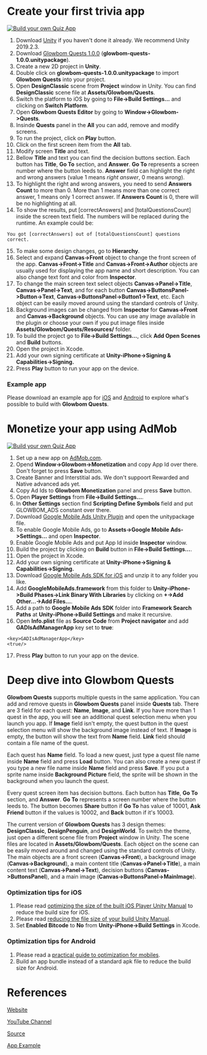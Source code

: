 # Create your first trivia app

[![Build your own Quiz App](https://img.youtube.com/vi/5py0nFKtoLU/0.jpg)](https://www.youtube.com/watch?v=5py0nFKtoLU)

1. Download [Unity](https://unity3d.com/get-unity/download/archive) if you haven't done it already. We recommend Unity 2019.2.3.
2. Download [Glowbom Quests 1.0.0](https://github.com/Glowbom/quests/releases) (**glowbom-quests-1.0.0.unitypackage**).
3. Create a new 2D project in **Unity**.
4. Double click on **glowbom-quests-1.0.0.unitypackage** to import **Glowbom Quests** into your project.
5. Open **DesignClassic** scene from **Project** window in Unity. You can find **DesignClassic** scene file at **Assets/Glowbom/Quests**.
6. Switch the platform to iOS by going to **File->Build Settings...** and clicking on **Switch Platform**.
7. Open **Glowbom Quests Editor** by going to **Window->Glowbom->Quests**.
8. Insinde **Quests** panel in the **All** you can add, remove and modify screens.
9. To run the project, click on **Play** button.
10. Click on the first screen item from the **All** tab.
11. Modify screen **Title** and text.
12. Bellow **Title** and text you can find the decision buttons section. Each button has **Title**, **Go To** section, and **Answer**. **Go To** represents a screen number where the button leeds to. **Answer** field can highlight the right and wrong answers (value 1 means *right answer*, 0 means *wrong*). 
13. To highlight the right and wrong answers, you need to send **Answers Count** to more than 0. More than 1 means more than one correct answer, 1 means only 1 correct answer. If **Answers Count** is 0, there will be no highlighting at all.
14. To show the results, put [correctAnswers] and [totalQuestionsCount] inside the screen text field. The numbers will be replaced during the runtime. An example could be:

```
You got [correctAnswers] out of [totalQuestionsCount] questions correct.
```

15. To make some design changes, go to **Hierarchy**.
16. Select and expand **Canvas->Front** object to change the front screen of the app. **Canvas->Front->Title** and **Canvas->Front->Author** objects are usually used for displaying the app name and short description. You can also change text font and color from **Inspector**.
17. To change the main screen text select objects **Canvas->Panel->Title**, **Canvas->Panel->Text**, and for each button **Canvas->ButtonsPanel->Button->Text**, **Canvas->ButtonsPanel->Button1->Text**, etc. Each object can be easily moved around using the standard controls of Unity.
18. Background images can be changed from **Inspector** for **Canvas->Front** and **Canvas->Background** objects. You can use any image available in the plugin or choose your own if you put image files inside **Assets/Glowbom/Quests/Resources/** folder.
19. To build the project go to **File->Build Settings...**, click **Add Open Scenes** and **Build** buttons.
20. Open the project in Xcode.
21. Add your own signing certificate at **Unity-iPhone->Signing & Capabilities->Signing.**
22. Press **Play** button to run your app on the device.

### Example app

Please download an example app for [iOS](https://apps.apple.com/us/app/6-countries-world-geography/id1497861140?ls=1) and [Android](https://play.google.com/store/apps/details?id=com.glowbom.quests) to explore what's possible to build with **Glowbom Quests**.

# Monetize your app using AdMob

[![Build your own Quiz App](https://img.youtube.com/vi/xvx6RtHJNKg/0.jpg)](https://www.youtube.com/watch?v=xvx6RtHJNKg)

1. Set up a new app on [AdMob.com](https://admob.google.com/home/).
2. Opend **Window->Glowbom->Monetization** and copy App Id over there. Don't forget to press **Save** button.
3. Create Banner and Interstitial ads. We don't suppoort Rewarded and Native advanced ads yet.
4. Copy Ad Ids to **Glowbom Monetization** panel and press **Save** button.
5. Open **Player Settings** from **File->Build Settings...**.
6. In **Other Settings** section find **Scripting Define Symbols** field and put GLOWBOM_ADS constant over there.
7. Download [Google Mobile Ads Unity Plugin](https://github.com/googleads/googleads-mobile-unity/releases/tag/v4.2.1) and open the unitypackage file.
8. To enable Google Mobile Ads, go to **Assets->Google Mobile Ads->Settings...** and open **Inspector**.
9. Enable Google Mobile Ads and put App Id inside **Inspector** window.
10. Build the project by clicking on **Build** button in **File->Build Settings...**.
11. Open the project in Xcode.
12. Add your own signing certificate at **Unity-iPhone->Signing & Capabilities->Signing.**
13. Download [Google Mobile Ads SDK for iOS](https://developers.google.com/admob/ios/download) and unzip it to any folder you like.
14. Add **GoogleMobileAds.framework** from this folder to **Unity-iPhone->Build Phases->Link Binary With Libraries** by clicking on **+->Add Other...->Add Files...**.
15. Add a path to **Google Mobile Ads SDK** folder into **Framework Search Paths** at **Unity-iPhone->Build Settings** and make it recursive.
16. Open **Info.plist** file as **Source Code** from **Project navigator** and add **GADIsAdManagerApp** key set to **true**:

```
<key>GADIsAdManagerApp</key>
<true/>
```

17. Press **Play** button to run your app on the device.

# Deep dive into Glowbom Quests

**Glowbom Quests** supports multiple quests in the same application. You can add and remove quests in **Glowbom Quests** panel inside **Quests** tab. There are 3 field for each quest: **Name**, **Image**, and **Link**. If you have more than 1 quest in the app, you will see an additional quest selection menu when you launch you app. If **Image** field isn't empty, the quest button in the quest selection menu will show the background image instead of text. If **Image** is empty, the button will show the text from **Name** field. **Link** field should contain a file name of the quest.

Each quest has **Name** field. To load a new quest, just type a quest file name inside **Name** field and press **Load** button. You can also create a new quest if you type a new file name inside **Name** field and press **Save**. If you put a sprite name inside **Background Picture** field, the sprite will be shown in the background when you launch the quest.

Every quest screen item has decision buttons. Each button has **Title**, **Go To** section, and **Answer**. **Go To** represents a screen number where the button leeds to. The button becomes **Share** button if **Go To** has value of 10001, **Ask Friend** button if the values is 10002, and **Back** button if it's 10003.

The current version of **Glowbom Quests** has 3 design themes: **DesignClassic**, **DesignPenguin**, and **DesignWorld**. To switch the theme, just open a different scene file from **Project** window in Unity. The scene files are located in **Assets/Glowbom/Quests**. Each object on the scene can be easily moved around and changed using the standard controls of Unity. The main objects are a front screen (**Canvas->Front**), a background image (**Canvas->Background**), a main content title (**Canvas->Panel->Title**), a main content text (**Canvas->Panel->Text**), decision buttons (**Canvas->ButtonsPanel**), and a main image (**Canvas->ButtonsPanel->MainImage**).

### Optimization tips for iOS

1. Please read [optimizing the size of the built iOS Player Unity Manual](https://docs.unity3d.com/Manual/iphone-playerSizeOptimization.html) to reduce the build size for iOS.
2. Please read [reducing the file size of your build Unity Manual](https://docs.unity3d.com/Manual/ReducingFilesize.html).
3. Set **Enabled Bitcode** to **No** from  **Unity-iPhone->Build Settings** in Xcode.

### Optimization tips for Android

1. Please read a [practical guide to optimization for mobiles](https://docs.unity3d.com/Manual/MobileOptimizationPracticalGuide.html).
2. Build an app bundle instead of a standard apk file to reduce the build size for Android.

# References

[Website](https://glowbom.com/)

[YouTube Channel](https://www.youtube.com/channel/UCrYQEQPhAHmn7N8W58nNwOw)

[Source](https://github.com/Glowbom)

[App Example](https://globalsculptor.com/apps/countries.html)


